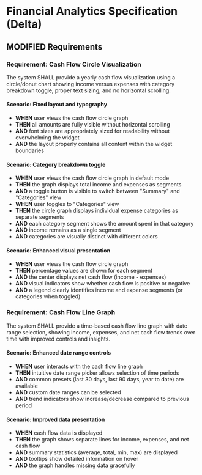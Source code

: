 # Financial Analytics Specification (Delta)

## MODIFIED Requirements

### Requirement: Cash Flow Circle Visualization
The system SHALL provide a yearly cash flow visualization using a circle/donut chart showing income versus expenses with category breakdown toggle, proper text sizing, and no horizontal scrolling.

#### Scenario: Fixed layout and typography
- **WHEN** user views the cash flow circle graph
- **THEN** all amounts are fully visible without horizontal scrolling
- **AND** font sizes are appropriately sized for readability without overwhelming the widget
- **AND** the layout properly contains all content within the widget boundaries

#### Scenario: Category breakdown toggle
- **WHEN** user views the cash flow circle graph in default mode
- **THEN** the graph displays total income and expenses as segments
- **AND** a toggle button is visible to switch between "Summary" and "Categories" view
- **WHEN** user toggles to "Categories" view
- **THEN** the circle graph displays individual expense categories as separate segments
- **AND** each category segment shows the amount spent in that category
- **AND** income remains as a single segment
- **AND** categories are visually distinct with different colors

#### Scenario: Enhanced visual presentation
- **WHEN** user views the cash flow circle graph
- **THEN** percentage values are shown for each segment
- **AND** the center displays net cash flow (income - expenses)
- **AND** visual indicators show whether cash flow is positive or negative
- **AND** a legend clearly identifies income and expense segments (or categories when toggled)

### Requirement: Cash Flow Line Graph
The system SHALL provide a time-based cash flow line graph with date range selection, showing income, expenses, and net cash flow trends over time with improved controls and insights.

#### Scenario: Enhanced date range controls
- **WHEN** user interacts with the cash flow line graph
- **THEN** intuitive date range picker allows selection of time periods
- **AND** common presets (last 30 days, last 90 days, year to date) are available
- **AND** custom date ranges can be selected
- **AND** trend indicators show increase/decrease compared to previous period

#### Scenario: Improved data presentation
- **WHEN** cash flow data is displayed
- **THEN** the graph shows separate lines for income, expenses, and net cash flow
- **AND** summary statistics (average, total, min, max) are displayed
- **AND** tooltips show detailed information on hover
- **AND** the graph handles missing data gracefully


